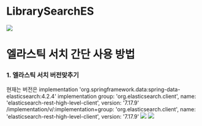 # LibrarySearchES

<img src="https://img.shields.io/badge/-elasticsearch-yellowgreen"/>
<h1> 엘라스틱 서치 간단 사용 방법 </h1>

<h3> 1. 엘라스틱 서치 버전맞추기 </h3>
현재는 버전은
  implementation 'org.springframework.data:spring-data-elasticsearch:4.2.4'
  implementation group: 'org.elasticsearch.client', name: 'elasticsearch-rest-high-level-client', version: '7.17.9'
	/implementation/v/:implementation+group: 'org.elasticsearch.client', name: 'elasticsearch-rest-high-level-client', version: '7.17.9'


<img src="https://img.shields.io/badge/implementation-'org.springframework.data%3Aspring--data--elasticsearch%3A4.2.4'-blue"/>
<img src=https://img.shields.io/badge/implementation-'org.elasticsearch.client'%2C%20name%3A%20'elasticsearch--rest--high--level--client'%2C%20version%3A%20'7.17.9'-blue"/>
